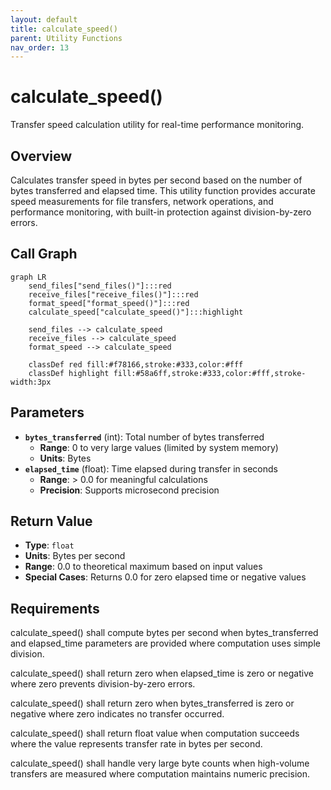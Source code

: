 ```yaml
---
layout: default
title: calculate_speed()
parent: Utility Functions
nav_order: 13
---
```


# calculate_speed()

Transfer speed calculation utility for real-time performance monitoring.

## Overview

Calculates transfer speed in bytes per second based on the number of bytes transferred and elapsed time. This utility function provides accurate speed measurements for file transfers, network operations, and performance monitoring, with built-in protection against division-by-zero errors.

## Call Graph

```mermaid
graph LR
    send_files["send_files()"]:::red
    receive_files["receive_files()"]:::red
    format_speed["format_speed()"]:::red
    calculate_speed["calculate_speed()"]:::highlight

    send_files --> calculate_speed
    receive_files --> calculate_speed
    format_speed --> calculate_speed

    classDef red fill:#f78166,stroke:#333,color:#fff
    classDef highlight fill:#58a6ff,stroke:#333,color:#fff,stroke-width:3px
```

## Parameters

- **`bytes_transferred`** (int): Total number of bytes transferred
  - **Range**: 0 to very large values (limited by system memory)
  - **Units**: Bytes
- **`elapsed_time`** (float): Time elapsed during transfer in seconds
  - **Range**: > 0.0 for meaningful calculations
  - **Precision**: Supports microsecond precision

## Return Value

- **Type**: `float`
- **Units**: Bytes per second
- **Range**: 0.0 to theoretical maximum based on input values
- **Special Cases**: Returns 0.0 for zero elapsed time or negative values

## Requirements

calculate_speed() shall compute bytes per second when bytes_transferred and elapsed_time parameters are provided where computation uses simple division.

calculate_speed() shall return zero when elapsed_time is zero or negative where zero prevents division-by-zero errors.

calculate_speed() shall return zero when bytes_transferred is zero or negative where zero indicates no transfer occurred.

calculate_speed() shall return float value when computation succeeds where the value represents transfer rate in bytes per second.

calculate_speed() shall handle very large byte counts when high-volume transfers are measured where computation maintains numeric precision.
